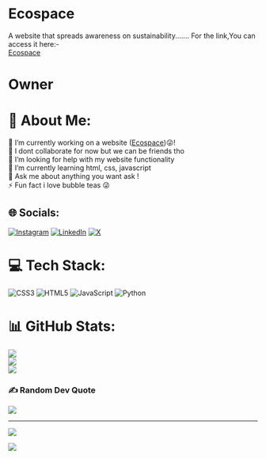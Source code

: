 # Ecospace
A website that spreads awareness on sustainability.......
For the link,You can access it here:- <br>
<a href="https://praneet3105.github.io/Ecospace/">Ecospace</a>



# Owner
# 💫 About Me:
🔭 I’m currently working on a website (<a href="https://praneet3105.github.io/Ecospace/">Ecospace</a>)😜!<br>👯 I dont collaborate for now but we can be friends tho <br>🤝 I’m looking for help with my website functionality<br>🌱 I’m currently learning html, css, javascript<br>💬 Ask me about anything you want ask !<br>⚡ Fun fact i love bubble teas 😜


## 🌐 Socials:
[![Instagram](https://img.shields.io/badge/Instagram-%23E4405F.svg?logo=Instagram&logoColor=white)](https://instagram.com/praneet_1503) [![LinkedIn](https://img.shields.io/badge/LinkedIn-%230077B5.svg?logo=linkedin&logoColor=white)](https://linkedin.com/in/praneetnrana) [![X](https://img.shields.io/badge/X-black.svg?logo=X&logoColor=white)](https://x.com/praneetrana15) 

# 💻 Tech Stack:
![CSS3](https://img.shields.io/badge/css3-%231572B6.svg?style=for-the-badge&logo=css3&logoColor=white) ![HTML5](https://img.shields.io/badge/html5-%23E34F26.svg?style=for-the-badge&logo=html5&logoColor=white) ![JavaScript](https://img.shields.io/badge/javascript-%23323330.svg?style=for-the-badge&logo=javascript&logoColor=%23F7DF1E) ![Python](https://img.shields.io/badge/python-3670A0?style=for-the-badge&logo=python&logoColor=ffdd54)
# 📊 GitHub Stats:
![](https://github-readme-stats.vercel.app/api?username=praneet1503&theme=ambient_gradient&hide_border=false&include_all_commits=true&count_private=true)<br/>
![](https://github-readme-streak-stats.herokuapp.com/?user=praneet1503&theme=ambient_gradient&hide_border=false)<br/>
![](https://github-readme-stats.vercel.app/api/top-langs/?username=praneet1503&theme=ambient_gradient&hide_border=false&include_all_commits=true&count_private=true&layout=compact)

### ✍️ Random Dev Quote
![](https://quotes-github-readme.vercel.app/api?type=horizontal&theme=radical)

---
[![](https://visitcount.itsvg.in/api?id=praneet3105&icon=2&color=0)](https://visitcount.itsvg.in)

![](https://www.codewars.com/users/praneet15/badges/small)
